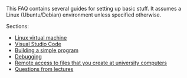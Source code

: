 This FAQ contains several guides for setting up basic stuff.
It assumes a Linux (Ubuntu/Debian) environment unless specified otherwise.

Sections:
- [Linux virtual machine](vm.md)
- [Visual Studio Code](vscode.md)
- [Building a simple program](build.md)
- [Debugging](debugging.md)
- [Remote access to files that you create at university computers](remote_files.md)
- [Questions from lectures](beginners.md)
